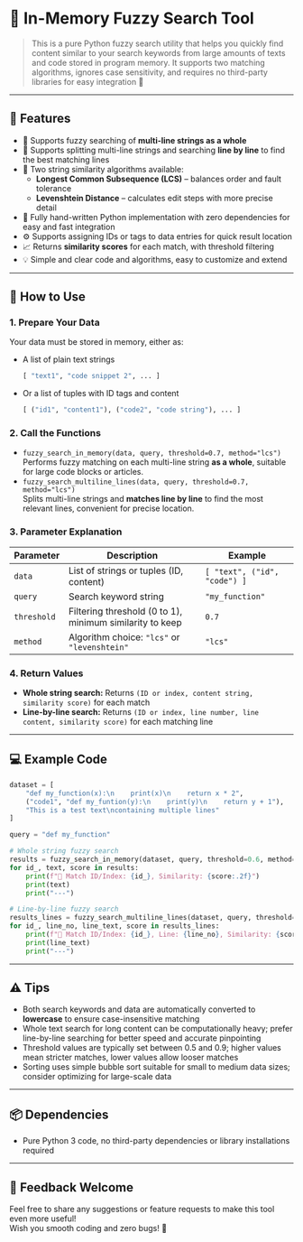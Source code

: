 # 🧐 In-Memory Fuzzy Search Tool

> This is a pure Python fuzzy search utility that helps you quickly find content similar to your search keywords from large amounts of texts and code stored in program memory.
It supports two matching algorithms, ignores case sensitivity, and requires no third-party libraries for easy integration 🎉

---

## 🚀 Features

- 🔎 Supports fuzzy searching of **multi-line strings as a whole**  
- 🧩 Supports splitting multi-line strings and searching **line by line** to find the best matching lines  
- 🎯 Two string similarity algorithms available:  
  - **Longest Common Subsequence (LCS)** – balances order and fault tolerance  
  - **Levenshtein Distance** – calculates edit steps with more precise detail  
- 🐍 Fully hand-written Python implementation with zero dependencies for easy and fast integration  
- ⚙️ Supports assigning IDs or tags to data entries for quick result location  
- 📈 Returns **similarity scores** for each match, with threshold filtering  
- 💡 Simple and clear code and algorithms, easy to customize and extend

---

## 📝 How to Use

### 1. Prepare Your Data

Your data must be stored in memory, either as:

- A list of plain text strings  
  ```python
  [ "text1", "code snippet 2", ... ]
  ```  
- Or a list of tuples with ID tags and content  
  ```python
  [ ("id1", "content1"), ("code2", "code string"), ... ]
  ```

### 2. Call the Functions

- `fuzzy_search_in_memory(data, query, threshold=0.7, method="lcs")`  
  Performs fuzzy matching on each multi-line string **as a whole**, suitable for large code blocks or articles.  
- `fuzzy_search_multiline_lines(data, query, threshold=0.7, method="lcs")`  
  Splits multi-line strings and **matches line by line** to find the most relevant lines, convenient for precise location.

### 3. Parameter Explanation

| Parameter   | Description                            | Example      |
| ----------- | ----------------------------------   | ----------- |
| `data`      | List of strings or tuples (ID, content) | `[ "text", ("id", "code") ]` |
| `query`     | Search keyword string                  | `"my_function"` |
| `threshold` | Filtering threshold (0 to 1), minimum similarity to keep | `0.7`       |
| `method`    | Algorithm choice: `"lcs"` or `"levenshtein"` | `"lcs"`     |

### 4. Return Values

- **Whole string search:** Returns `(ID or index, content string, similarity score)` for each match  
- **Line-by-line search:** Returns `(ID or index, line number, line content, similarity score)` for each matching line

---

## 💻 Example Code

```python
dataset = [
    "def my_function(x):\n    print(x)\n    return x * 2",
    ("code1", "def my_funtion(y):\n    print(y)\n    return y + 1"),
    "This is a test text\ncontaining multiple lines"
]

query = "def my_function"

# Whole string fuzzy search
results = fuzzy_search_in_memory(dataset, query, threshold=0.6, method="lcs")
for id_, text, score in results:
    print(f"🔎 Match ID/Index: {id_}, Similarity: {score:.2f}")
    print(text)
    print("---")

# Line-by-line fuzzy search
results_lines = fuzzy_search_multiline_lines(dataset, query, threshold=0.6, method="levenshtein")
for id_, line_no, line_text, score in results_lines:
    print(f"📝 Match ID/Index: {id_}, Line: {line_no}, Similarity: {score:.2f}")
    print(line_text)
    print("---")
```

---

## ⚠️ Tips

- Both search keywords and data are automatically converted to **lowercase** to ensure case-insensitive matching  
- Whole text search for long content can be computationally heavy; prefer line-by-line searching for better speed and accurate pinpointing  
- Threshold values are typically set between 0.5 and 0.9; higher values mean stricter matches, lower values allow looser matches  
- Sorting uses simple bubble sort suitable for small to medium data sizes; consider optimizing for large-scale data

---

## 📦 Dependencies

- Pure Python 3 code, no third-party dependencies or library installations required

---

## 🥳 Feedback Welcome

Feel free to share any suggestions or feature requests to make this tool even more useful!  
Wish you smooth coding and zero bugs! 🚀
